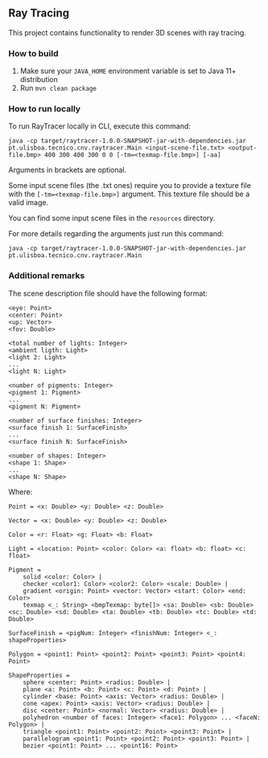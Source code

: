 ## Ray Tracing

This project contains functionality to render 3D scenes with ray tracing.

### How to build

1. Make sure your `JAVA_HOME` environment variable is set to Java 11+ distribution
2. Run `mvn clean package`

### How to run locally

To run RayTracer locally in CLI, execute this command:

```
java -cp target/raytracer-1.0.0-SNAPSHOT-jar-with-dependencies.jar pt.ulisboa.tecnico.cnv.raytracer.Main <input-scene-file.txt> <output-file.bmp> 400 300 400 300 0 0 [-tm=<texmap-file.bmp>] [-aa]
```

Arguments in brackets are optional.

Some input scene files (the .txt ones) require you to provide a texture file with the `[-tm=<texmap-file.bmp>]` argument. This texture file should be a valid image.

You can find some input scene files in the `resources` directory.

For more details regarding the arguments just run this command:

```
java -cp target/raytracer-1.0.0-SNAPSHOT-jar-with-dependencies.jar pt.ulisboa.tecnico.cnv.raytracer.Main
```



### Additional remarks
The scene description file should have the following format:
```
<eye: Point>
<center: Point>
<up: Vector>
<fov: Double>

<total number of lights: Integer>
<ambient ligth: Light>
<light 2: Light>
...
<light N: Light>

<number of pigments: Integer>
<pigment 1: Pigment>
...
<pigment N: Pigment>

<number of surface finishes: Integer>
<surface finish 1: SurfaceFinish>
...
<surface finish N: SurfaceFinish>

<number of shapes: Integer>
<shape 1: Shape>
...
<shape N: Shape>
```

Where:

```
Point = <x: Double> <y: Double> <z: Double>

Vector = <x: Double> <y: Double> <z: Double>

Color = <r: Float> <g: Float> <b: Float>

Light = <location: Point> <color: Color> <a: float> <b: float> <c: float>

Pigment = 
    solid <color: Color> | 
    checker <color1: Color> <color2: Color> <scale: Double> | 
    gradient <origin: Point> <vector: Vector> <start: Color> <end: Color>
    texmap <_: String> <bmpTexmap: byte[]> <sa: Double> <sb: Double> <sc: Double> <sd: Double> <ta: Double> <tb: Double> <tc: Double> <td: Double>

SurfaceFinish = <pigNum: Integer> <finishNum: Integer> <_: shapeProperties>

Polygon = <point1: Point> <point2: Point> <point3: Point> <point4: Point>

ShapeProperties = 
    sphere <center: Point> <radius: Double> |
    plane <a: Point> <b: Point> <c: Point> <d: Point> | 
    cylinder <base: Point> <axis: Vector> <radius: Double> |
    cone <apex: Point> <axis: Vector> <radius: Double> |
    disc <center: Point> <normal: Vector> <radius: Double> |
    polyhedron <number of faces: Integer> <face1: Polygon> ... <faceN: Polygon> |
    triangle <point1: Point> <point2: Point> <point3: Point> |
    parallelogram <point1: Point> <point2: Point> <point3: Point> |
    bezier <point1: Point> ... <point16: Point>
```
